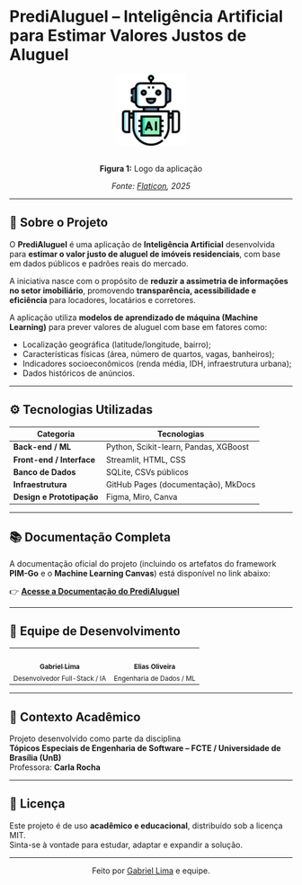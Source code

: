 # PrediAluguel – Inteligência Artificial para Estimar Valores Justos de Aluguel

<div align="center">
  <img src="docs/assets/logo_agente.png" alt="Logo PrediAluguel" style="max-width: 25%; height: auto; margin-bottom: 15px;">
  <p><strong>Figura 1:</strong> Logo da aplicação</p>
  <p><em>Fonte: <a href="https://www.flaticon.com/br/" target="_blank">Flaticon</a>, 2025</em></p>
</div>

---

## 🎯 Sobre o Projeto

O **PrediAluguel** é uma aplicação de **Inteligência Artificial** desenvolvida para **estimar o valor justo de aluguel de imóveis residenciais**, com base em dados públicos e padrões reais do mercado.

A iniciativa nasce com o propósito de **reduzir a assimetria de informações no setor imobiliário**, promovendo **transparência, acessibilidade e eficiência** para locadores, locatários e corretores.

A aplicação utiliza **modelos de aprendizado de máquina (Machine Learning)** para prever valores de aluguel com base em fatores como:
- Localização geográfica (latitude/longitude, bairro);
- Características físicas (área, número de quartos, vagas, banheiros);
- Indicadores socioeconômicos (renda média, IDH, infraestrutura urbana);
- Dados históricos de anúncios.

---

## ⚙️ Tecnologias Utilizadas

| Categoria | Tecnologias |
|------------|--------------|
| **Back-end / ML** | Python, Scikit-learn, Pandas, XGBoost |
| **Front-end / Interface** | Streamlit, HTML, CSS |
| **Banco de Dados** | SQLite, CSVs públicos |
| **Infraestrutura** | GitHub Pages (documentação), MkDocs |
| **Design e Prototipação** | Figma, Miro, Canva |

---

## 📚 Documentação Completa

A documentação oficial do projeto (incluindo os artefatos do framework **PIM-Go** e o **Machine Learning Canvas**) está disponível no link abaixo:

👉 **[Acesse a Documentação do PrediAluguel](https://unb-sistemas-de-machine-learning.github.io/Grupo09-PrediAluguel/)**  

---

## 👥 Equipe de Desenvolvimento

<div align="center">

<table>
  <tr>
    <td align="center">
      <a href="https://github.com/gabriel-lima258">
        <img style="border-radius: 50%;" src="https://github.com/gabriel-lima258.png" width="100px;" alt=""/><br/>
        <sub><b>Gabriel Lima</b></sub>
      </a><br/>
      <sub>Desenvolvedor Full-Stack / IA</sub>
    </td>
    <td align="center">
      <a href="https://github.com/EliasOliver21">
        <img style="border-radius: 50%;" src="https://github.com/EliasOliver21.png" width="100px;" alt=""/><br/>
        <sub><b>Elias Oliveira</b></sub>
      </a><br/>
      <sub>Engenharia de Dados / ML</sub>
    </td>
  </tr>
</table>

</div>

---

## 🏫 Contexto Acadêmico

Projeto desenvolvido como parte da disciplina  
**Tópicos Especiais de Engenharia de Software – FCTE / Universidade de Brasília (UnB)**  
Professora: **Carla Rocha**

---

## 📄 Licença

Este projeto é de uso **acadêmico e educacional**, distribuído sob a licença MIT.  
Sinta-se à vontade para estudar, adaptar e expandir a solução.

---

<div align="center">
  Feito por <a href="https://github.com/gabriel-lima258">Gabriel Lima</a> e equipe.
</div>
